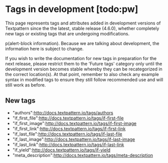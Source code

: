 # Tags in development [todo:pw]

This page represents tags and attributes added in development versions of Textpattern since the the latest, stable release (4.6.0), whether completely new tags or existing tags that are undergoing modifications.

p(alert-block information). Because we are talking about development, the information here is subject to change.

If you wish to write the documentation for new tags in preparation for the next release, please restrict them to the 'Future tags' category only until the development version becomes stable whereby they can be recategorized in the correct location(s). At that point, remember to also check any example syntax in modified tags to ensure they still follow recommended use and will still work as before.

## New tags

* "authors":http://docs.textpattern.io/tags/authors
* "if_first_file":http://docs.textpattern.io/tags/if-first-file
* "if_first_image":http://docs.textpattern.io/tags/if-first-image
* "if_first_link":http://docs.textpattern.io/tags/if-first-link
* "if_last_file":http://docs.textpattern.io/tags/if-last-file
* "if_last_image":http://docs.textpattern.io/tags/if-last-image
* "if_last_link":http://docs.textpattern.io/tags/if-last-link
* "if_yield":http://docs.textpattern.io/tags/if-yield
* "meta_description":http://docs.textpattern.io/tags/meta-description

